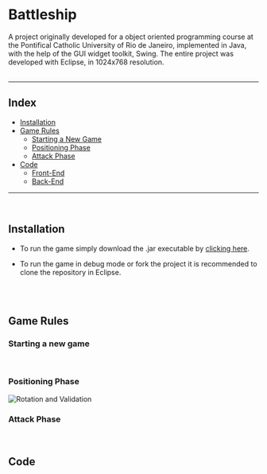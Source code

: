 # Battleship
A project originally developed for a object oriented programming course at the Pontifical Catholic University of Rio de Janeiro, implemented in Java, with the help of the GUI widget toolkit, Swing. The entire project was developed with Eclipse, in 1024x768 resolution.
</br>
</br>

---
## Index
<!--ts-->
   * [Installation](#installation)
   * [Game Rules](#game-rules)
      * [Starting a New Game](#starting-a-new-game)
      * [Positioning Phase](#positioning-phase)
      * [Attack Phase](#attack-phase)
   * [Code](#code)
      * [Front-End](#front-end)
      * [Back-End](#back-end)
<!--te-->

---
</br>

## Installation
* To run the game simply download the .jar executable by [clicking here](https://github.com/fredlacis/Battleship/releases/download/1.0/BN_Iteracao4.jar). 

* To run the game in debug mode or fork the project it is recommended to clone the repository in Eclipse.
</br>
</br>

## Game Rules

### Starting a new game

</br>

### Positioning Phase
![Rotation and Validation](https://i.imgur.com/ffOX4Oo.gif)
</br>

### Attack Phase

</br>

## Code

</br>
</br>
